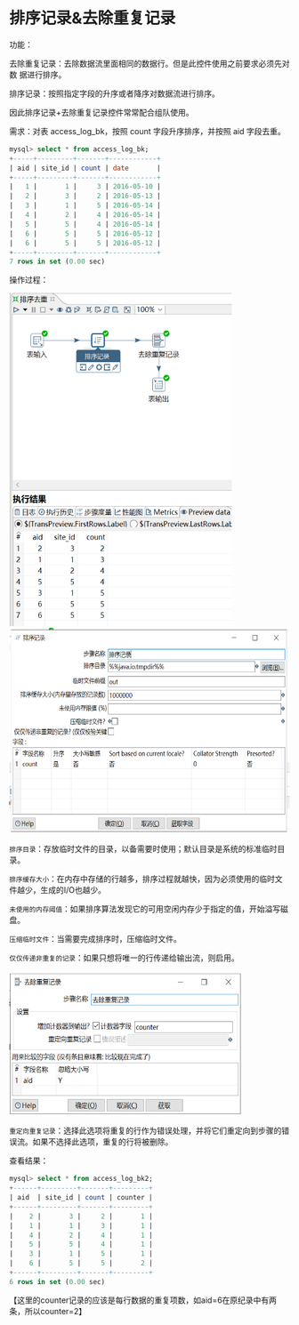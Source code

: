 # 排序记录&去除重复记录

功能：

去除重复记录：去除数据流里面相同的数据行。但是此控件使用之前要求必须先对数
据进行排序。

排序记录：按照指定字段的升序或者降序对数据流进行排序。

因此排序记录+去除重复记录控件常常配合组队使用。

需求：对表 access_log_bk，按照 count 字段升序排序，并按照 aid 字段去重。

```sql
mysql> select * from access_log_bk;
+-----+---------+-------+------------+
| aid | site_id | count | date       |
+-----+---------+-------+------------+
|   1 |       1 |     3 | 2016-05-10 |
|   2 |       3 |     2 | 2016-05-13 |
|   3 |       1 |     5 | 2016-05-14 |
|   4 |       2 |     4 | 2016-05-14 |
|   5 |       5 |     4 | 2016-05-14 |
|   6 |       5 |     5 | 2016-05-12 |
|   6 |       5 |     5 | 2016-05-12 |
+-----+---------+-------+------------+
7 rows in set (0.00 sec)
```

操作过程：

<img src="../image/kettle排序去重01.png" alt="kettle排序去重01" height="600" width="400" >

<img src="../image/kettle排序去重02.png" alt="kettle排序去重02" height="370" width="520" >

`排序目录`：存放临时文件的目录，以备需要时使用；默认目录是系统的标准临时目录。

`排序缓存大小`：在内存中存储的行越多，排序过程就越快，因为必须使用的临时文件越少，生成的I/O也越少。

`未使用的内存阈值`：如果排序算法发现它的可用空闲内存少于指定的值，开始溢写磁盘。

`压缩临时文件`：当需要完成排序时，压缩临时文件。

`仅仅传递非重复的记录`：如果只想将唯一的行传递给输出流，则启用。

<img src="../image/kettle排序去重03.png" alt="kettle排序去重03" height="260" width="420" >

`重定向重复记录`：选择此选项将重复的行作为错误处理，并将它们重定向到步骤的错误流。如果不选择此选项，重复的行将被删除。

查看结果：

```sql
mysql> select * from access_log_bk2;
+------+---------+-------+---------+
| aid  | site_id | count | counter |
+------+---------+-------+---------+
|    2 |       3 |     2 |       1 |
|    1 |       1 |     3 |       1 |
|    4 |       2 |     4 |       1 |
|    5 |       5 |     4 |       1 |
|    3 |       1 |     5 |       1 |
|    6 |       5 |     5 |       2 |
+------+---------+-------+---------+
6 rows in set (0.00 sec)
```

【这里的counter记录的应该是每行数据的重复项数，如aid=6在原纪录中有两条，所以counter=2】